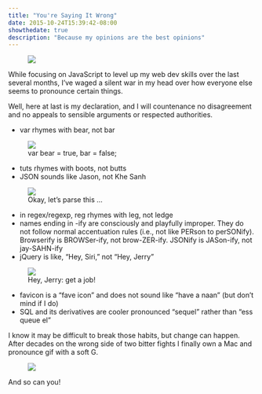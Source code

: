 ```yaml
---
title: "You're Saying It Wrong"
date: 2015-10-24T15:39:42-08:00
showthedate: true
description: "Because my opinions are the best opinions"
---
```


<figure>
<img src="/images/my-var-lady.jpg">
</figure>

<p>While focusing on JavaScript to level up my web dev skills over the last several months, I’ve waged a silent war in my head over how everyone else seems to pronounce certain things.</p>
<p>Well, here at last is my declaration, and I will countenance no disagreement and no appeals to sensible arguments or respected authorities.</p>
<ul><li>var rhymes with bear, not bar</li></ul>
<figure>
    <img src="/images/var-necessities.jpg">
    <figcaption>var bear = true, bar = false;</figcaption>
</figure>
<ul>
<li>tuts rhymes with boots, not butts</li>
<li>JSON sounds like Jason, not Khe Sanh</li>
</ul>
<figure>
    <img src="/images/json-voorhees.jpg">
    <figcaption>Okay, let’s parse this …</figcaption>
</figure>
<ul>
<li>in regex/regexp, reg rhymes with leg, not ledge</li>
<li>names ending in -ify are consciously and playfully improper. They do not follow normal accentuation rules (i.e., not like PERson to perSONify). Browserify is BROWSer-ify, not brow-ZER-ify. JSONify is JASon-ify, not jay-SAHN-ify</li>
<li>jQuery is like, “Hey, Siri,” not “Hey, Jerry”</li>
</ul>
<figure>
    <img src="/images/jerry-smith.jpg">
    <figcaption>Hey, Jerry: get a job!</figcaption>
</figure>
<ul>
<li>favicon is a “fave icon” and does not sound like “have a naan” (but don’t mind if I do)</li>
<li>SQL and its derivatives are cooler pronounced “sequel” rather than “ess queue el”</li>
</ul>
<p>I know it may be difficult to break those habits, but change can happen. After decades on the wrong side of two bitter fights I finally own a Mac and pronounce gif with a soft G.</p>
<figure>
    <img src="/images/season-of-the.gif">
</figure>
<p>And so can you!</p>

